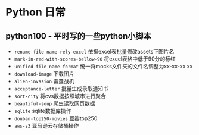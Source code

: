 # Python 日常

## python100 - 平时写的一些python小脚本

* `rename-file-name-rely-excel` 依据excel表批量修改assets下图片名
* `mark-in-red-with-scores-bellow-90`  将excel表格中低于90分的标红
* `unified-file-name-format`  统一将mocks文件夹的文件名调整为xx-xx-xx.xx
* `download-image`  下载图片
* `alien-invasion`  雷霆战机
* `acceptance-letter` 批量生成录取通知书
* `sort-city` 将cvs数据按照城市进行聚合
* `beautiful-soup` 爬虫读取网页数据
* `sqlite` sqlite数据库操作
* `douban-top250-movies` 豆瓣top250
* `aws-s3` 亚马逊云存储桶操作
